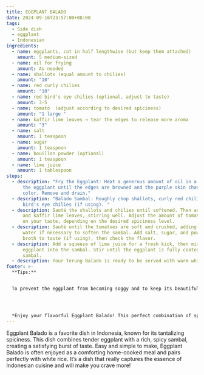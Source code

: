 ```yaml
---
title: EGGPLANT BALADO
date: 2024-09-16T23:57:00+08:00
tags:
  - Side dish
  - eggplant
  - Indonesian
ingredients:
  - name: eggplants, cut in half lengthwise (but keep them attached)
    amount: 5 medium-sized
  - name: oil for frying
    amount: As needed
  - name: shallots (equal amount to chilies)
    amount: "10"
  - name: red curly chilies
    amount: "10"
  - name: red bird's eye chilies (optional, adjust to taste)
    amount: 3-5
  - name: tomato  (adjust according to desired spiciness)
    amount: "1 large "
  - name: kaffir lime leaves → tear the edges to release more aroma
    amount: "3"
  - name: salt
    amount: 1 teaspoon
  - name: sugar
    amount: 1 teaspoon
  - name: bouillon powder (optional)
    amount: 1 teaspoon
  - name: lime juice
    amount: 1 tablespoon
steps:
  - description: "Fry the Eggplant: Heat a generous amount of oil in a pan, then fry
      the eggplant until the edges are browned and the purple skin changes
      color. Remove and drain."
  - description: "Balado Sambal: Roughly chop shallots, curly red chilies, and
      bird's eye chilies (if using). "
  - description: Sauté the shallots and chilies until softened. Then add tomatoes
      and kaffir lime leaves, stirring well. Adjust the amount of tomato based
      on your taste, depending on the desired spiciness level.
  - description: Sauté until the tomatoes are soft and crushed, adding a little
      water if necessary to soften the sambal. Add salt, sugar, and powdered
      broth to taste (if using), then check the flavor.
  - description: Add a squeeze of lime juice for a fresh kick, then mix the fried
      eggplant into the sambal. Stir until the eggplant is fully coated in the
      sambal.
  - description: Your Terung Balado is ready to be served with warm white rice.
footer: >-
  **Tips:**


  To prevent the eggplant from becoming soggy and to keep its beautiful purple color, add a little rice flour to the hot oil and stir until well combined. Then, add the eggplant to the hot oil that has been mixed with rice flour.




  *Enjoy your flavorful Eggplant Balado! This perfect combination of spicy, tangy, and savory flavors will make your taste buds dance. Serve with warm rice and experience the tastilicious sensation in every bite!*
---
```

Eggplant Balado is a favorite dish in Indonesia, known for its tantalizing spiciness. This dish combines tender eggplant with a rich, spicy sambal, creating a satisfying burst of taste. Easy and simple to make, Eggplant Balado is often enjoyed as a comforting home-cooked meal and pairs perfectly with white rice. It’s a dish that really captures the essence of Indonesian cuisine and will make you crave more!
